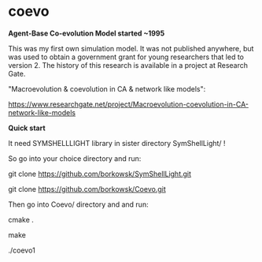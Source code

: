 # coevo

**Agent-Base Co-evolution Model started ~1995**

This was my first own simulation model. It was not published anywhere, but was used to obtain a government grant for young researchers that led to version 2. The history of this research is available in a project at Research Gate.

"Macroevolution & coevolution in CA & network like models":

https://www.researchgate.net/project/Macroevolution-coevolution-in-CA-network-like-models

**Quick start**

It need SYMSHELLLIGHT library in sister directory SymShellLight/ !

So go into your choice directory and run:

git clone https://github.com/borkowsk/SymShellLight.git

git clone https://github.com/borkowsk/Coevo.git

Then go into Coevo/ directory and and run:

  cmake .

  make

  ./coevo1

